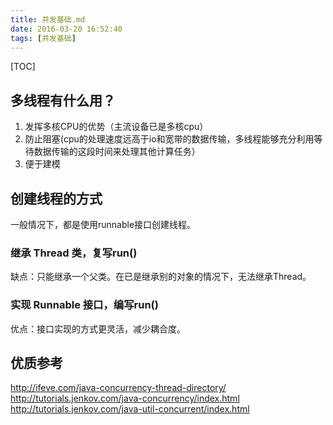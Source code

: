 ```yaml
---
title: 并发基础.md
date: 2016-03-20 16:52:40
tags: [并发基础]
---
```


[TOC]

<!--more-->

## 多线程有什么用？

1. 发挥多核CPU的优势（主流设备已是多核cpu）
2. 防止阻塞(cpu的处理速度远高于io和宽带的数据传输，多线程能够充分利用等待数据传输的这段时间来处理其他计算任务）
3. 便于建模

## 创建线程的方式

一般情况下，都是使用runnable接口创建线程。

### 继承 Thread 类，复写run()

缺点：只能继承一个父类。在已是继承别的对象的情况下，无法继承Thread。

### 实现 Runnable 接口，编写run()

优点：接口实现的方式更灵活，减少耦合度。



## 优质参考

http://ifeve.com/java-concurrency-thread-directory/ 
http://tutorials.jenkov.com/java-concurrency/index.html
http://tutorials.jenkov.com/java-util-concurrent/index.html